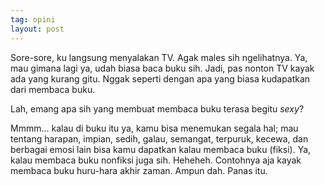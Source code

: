 ```yaml
---
tag: opini
layout: post
---
```


Sore-sore, ku langsung menyalakan TV. Agak males sih ngelihatnya. Ya, mau gimana lagi ya, udah biasa baca buku sih. Jadi, pas nonton TV kayak ada yang kurang gitu. Nggak seperti dengan apa yang biasa kudapatkan dari membaca buku.

Lah, emang apa sih yang membuat membaca buku terasa begitu _sexy_?

Mmmm... kalau di buku itu ya, kamu bisa menemukan segala hal; mau tentang harapan, impian, sedih, galau, semangat, terpuruk, kecewa, dan berbagai emosi lain bisa kamu dapatkan kalau membaca buku (fiksi). Ya, kalau membaca buku nonfiksi juga sih. Heheheh. Contohnya aja kayak membaca buku huru-hara akhir zaman. Ampun dah. Panas itu.